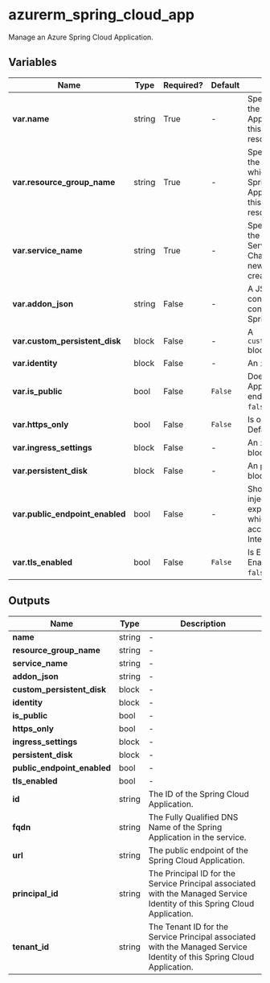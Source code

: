 # azurerm_spring_cloud_app

Manage an Azure Spring Cloud Application.

## Variables

| Name | Type | Required? |  Default  |  Description |
| ---- | ---- | --------- |  ----------- | ----------- |
| **var.name** | string | True | -  |  Specifies the name of the Spring Cloud Application. Changing this forces a new resource to be created. | 
| **var.resource_group_name** | string | True | -  |  Specifies the name of the resource group in which to create the Spring Cloud Application. Changing this forces a new resource to be created. | 
| **var.service_name** | string | True | -  |  Specifies the name of the Spring Cloud Service resource. Changing this forces a new resource to be created. | 
| **var.addon_json** | string | False | -  |  A JSON object that contains the addon configurations of the Spring Cloud Service. | 
| **var.custom_persistent_disk** | block | False | -  |  A `custom_persistent_disk` block. | 
| **var.identity** | block | False | -  |  An `identity` block. | 
| **var.is_public** | bool | False | `False`  |  Does the Spring Cloud Application have public endpoint? Defaults to `false`. | 
| **var.https_only** | bool | False | `False`  |  Is only HTTPS allowed? Defaults to `false`. | 
| **var.ingress_settings** | block | False | -  |  An `ingress_settings` block. | 
| **var.persistent_disk** | block | False | -  |  An `persistent_disk` block. | 
| **var.public_endpoint_enabled** | bool | False | -  |  Should the App in vnet injection instance exposes endpoint which could be accessed from Internet? | 
| **var.tls_enabled** | bool | False | `False`  |  Is End to End TLS Enabled? Defaults to `false`. | 



## Outputs

| Name | Type | Description |
| ---- | ---- | --------- | 
| **name** | string  | - | 
| **resource_group_name** | string  | - | 
| **service_name** | string  | - | 
| **addon_json** | string  | - | 
| **custom_persistent_disk** | block  | - | 
| **identity** | block  | - | 
| **is_public** | bool  | - | 
| **https_only** | bool  | - | 
| **ingress_settings** | block  | - | 
| **persistent_disk** | block  | - | 
| **public_endpoint_enabled** | bool  | - | 
| **tls_enabled** | bool  | - | 
| **id** | string  | The ID of the Spring Cloud Application. | 
| **fqdn** | string  | The Fully Qualified DNS Name of the Spring Application in the service. | 
| **url** | string  | The public endpoint of the Spring Cloud Application. | 
| **principal_id** | string  | The Principal ID for the Service Principal associated with the Managed Service Identity of this Spring Cloud Application. | 
| **tenant_id** | string  | The Tenant ID for the Service Principal associated with the Managed Service Identity of this Spring Cloud Application. | 